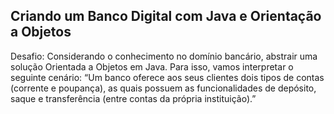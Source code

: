 ## Criando um Banco Digital com Java e Orientação a Objetos
Desafio: Considerando o conhecimento no domínio bancário, abstrair uma solução Orientada a Objetos em Java. Para isso, vamos interpretar o seguinte cenário: “Um banco oferece aos seus clientes dois tipos de contas (corrente e poupança), as quais possuem as funcionalidades de depósito, saque e transferência (entre contas da própria instituição).”

